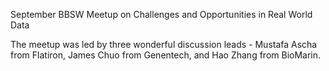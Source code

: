 September BBSW Meetup on Challenges and Opportunities in Real World Data

The meetup was led by three wonderful discussion leads - Mustafa Ascha from Flatiron, James Chuo from Genentech, and Hao Zhang from BioMarin. 
